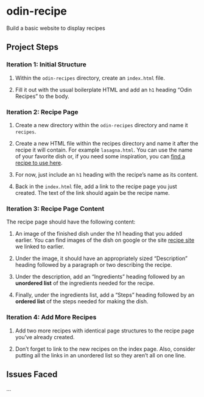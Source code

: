 # odin-recipe

Build a basic website to display recipes

## Project Steps

### Iteration 1: Initial Structure

1. Within the `odin-recipes` directory, create an `index.html` file.

2. Fill it out with the usual boilerplate HTML and add an `h1` heading “Odin Recipes” to the body.

### Iteration 2: Recipe Page

1. Create a new directory within the `odin-recipes` directory and name it `recipes`.

2. Create a new HTML file within the recipes directory and name it after the recipe it will contain. For example `lasagna.html`. You can use the name of your favorite dish or, if you need some inspiration, you can [find a recipe to use here](https://www.allrecipes.com/).

3. For now, just include an `h1` heading with the recipe’s name as its content.

4. Back in the `index.html` file, add a link to the recipe page you just created. The text of the link should again be the recipe name.

### Iteration 3: Recipe Page Content
The recipe page should have the following content:

1. An image of the finished dish under the h1 heading that you added earlier. You can find images of the dish on google or the site [recipe site](https://www.allrecipes.com/) we linked to earlier.

2. Under the image, it should have an appropriately sized “Description” heading followed by a paragraph or two describing the recipe.

3. Under the description, add an “Ingredients” heading followed by an **unordered list** of the ingredients needed for the recipe.

4. Finally, under the ingredients list, add a “Steps” heading followed by an **ordered list** of the steps needed for making the dish.

### Iteration 4: Add More Recipes
1. Add two more recipes with identical page structures to the recipe page you’ve already created.

2. Don’t forget to link to the new recipes on the index page. Also, consider putting all the links in an unordered list so they aren’t all on one line.

## Issues Faced

...
